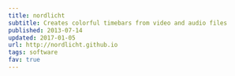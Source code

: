 ```yaml
---
title: nordlicht
subtitle: Creates colorful timebars from video and audio files
published: 2013-07-14
updated: 2017-01-05
url: http://nordlicht.github.io
tags: software
fav: true
---
```

